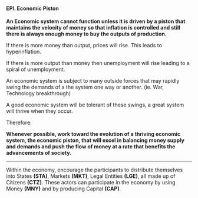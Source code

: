 #### EPI. Economic Piston

**An Economic system cannot function unless it is driven by a piston that maintains the velocity of money so that inflation is controlled and still there is always enough money to buy the outputs of production.**

If there is more money than output, prices will rise.  This leads to hyperinflation.

If there is more output than money then unemployment will rise leading to a spiral of unemployment.

An economic system is subject to many outside forces that may rapidly swing the demands of a the system one way or another. (ie. War, Technology breakthrough)

A good economic system will be tolerant of these swings, a great system will thrive when they occur.

Therefore:

**Whenever possible, work toward the evolution of a thriving economic system, the economic piston, that will excel in balancing money supply and demands and push the flow of money at a rate that benefits the advancements of society.**


----------

Within the economy, encourage the participants to distribute themselves into States **(STA)**, Markets **(MKT)**, Legal Entities **(LGE)**, all made up of Citizens **(CTZ)**. These actors can participate in the economy by using Money **(MNY)** and by producing Capital **(CAP)**.
